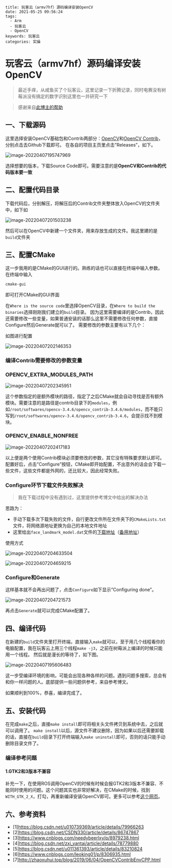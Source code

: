 ```
title: 玩客云（armv7hf）源码编译安装OpenCV
date: 2021-05-25 09:56:24
tags:
  - Arm
  - 玩客云
  - OpenCV
keywords: 玩客云
categories: 实操
```



# 玩客云（armv7hf）源码编译安装OpenCV

> 最近手痒，从咸鱼买了个玩客云，这里记录一下折腾记录，同时电赛没有树莓派没有搞定的数字识别这里也一并研究一下

> 感谢来自<a href="http://zhaoxuhui.top/blog/2019/06/04/OpenCVContribEnvCPP.html">此博主的帮助</a>



## 一、下载源码

这里选择安装OpenCV基础包和Contrib两部分：[OpenCV](https://github.com/opencv/opencv)和[OpenCV Contrib](https://github.com/opencv/opencv_contrib)，分别点击去Github下载即可。 在各自的项目主页里点击”Releases”，如下。

![image-20220407195747969](https://lalalademaxiya01.oss-cn-beijing.aliyuncs.com/img/20220407195748.png)

选择想要的版本，下载Source Code即可。需要注意的是**OpenCV和Contrib的代码版本要一致**



## 二、配置代码目录

下载代码后，分别解压，将解压后的Contrib文件夹整体放入OpenCV的文件夹中，如下如

![image-20220407201503238](https://lalalademaxiya01.oss-cn-beijing.aliyuncs.com/img/20220407201503.png)

然后可以在OpenCV中新建一个文件夹，用来存放生成的文件。我这里建的是`build`文件夹



## 三、配置CMake

这一步我用的是CMake的GUI进行的。熟练的话也可以直接在终端中输入参数。在终端中输入

~~~bash
cmake-gui
~~~

即可打开CMake的GUI界面

在`Where is the source code`里选择OpenCV目录，在`Where to build the binaries`选择刚刚我们建立的`build`目录。 因为这里需要编译的是Contrib，因此还需要修改一些变量，如果普通安装的话那么这里不需要修改任何参数，直接Configure然后Generate就可以了。 需要修改的参数主要有以下几个：

如图进行配置

![image-20220407202146353](https://lalalademaxiya01.oss-cn-beijing.aliyuncs.com/img/20220407202146.png)

### 编译Contrib需要修改的参数变量

### OPENCV_EXTRA_MODULES_PATH

![image-20220407202345951](https://lalalademaxiya01.oss-cn-beijing.aliyuncs.com/img/20220407202346.png)

这个参数指定的是额外模块的路径，指定了之后CMake就会自动寻找是否有额外模块。需要注意的是路径是contrib目录下的`modules`，例如`/root/softwares/opencv-3.4.6/opencv_contrib-3.4.6/modules`，而不能只写到`/root/softwares/opencv-3.4.6/opencv_contrib-3.4.6`，会提示找不到模块。



### OPENCV_ENABLE_NONFREE

![image-20220407202417183](https://lalalademaxiya01.oss-cn-beijing.aliyuncs.com/img/20220407202417.png)

以上便是两个使用Contrib模块必须要修改的参数，其它没有特殊要求默认即可。配置好后，点击”Configure”按钮，CMake即开始配置，不出意外的话会会下载一些文件，这些文件都是外网的，还比较大，因此经常失败。

### Configure环节下载文件失败解决

> 我在下载过程中没有遇到过，这里提供参考博文中给出的解决办法

思路为：

* 手动下载多次下载失败的文件，自行更改文件所在文件夹下的`CMakeLists.txt`文件，将网络源地址更换为自己的本地文件地址
* 这里给出`face_landmark_model.dat`文件的<a href=:https://raw.githubusercontent.com/opencv/opencv_3rdparty/8afa57abc8229d611c4937165d20e2a2d9fc5a12/face_landmark_model.dat>下载地址</a>（<a href="/usr/uploads/2022/face_landmark_model.dat">备用地址</a>）

使用方式

![image-20220407204633504](https://lalalademaxiya01.oss-cn-beijing.aliyuncs.com/img/20220407204633.png)

![image-20220407204659215](https://lalalademaxiya01.oss-cn-beijing.aliyuncs.com/img/20220407204659.png)

### Configure和Generate

这样基本就不会再出问题了，点击`Configure`如下显示”Configuring done”。

![image-20220407204721573](https://lalalademaxiya01.oss-cn-beijing.aliyuncs.com/img/20220407204721.png)

再点击`Generate`就可以完成CMake配置了。



## 四、编译代码

在新建的`build`文件夹里打开终端，直接输入`make`就可以，至于用几个线程看你的电脑配置，我在玩客云上用三个线程`make -j3`，之前在树莓派上编译的时候只能用一个线程。 然后就是漫长的等待了，如下图。

![image-20220407195606483](https://lalalademaxiya01.oss-cn-beijing.aliyuncs.com/img/20220407195606.png)

这一步受编译环境的影响，可能会出现各种各样的问题。遇到问题多搜索，总会有和你一样问题的人。底部提供一些问题供参考，来自参考博文。

如果顺利到100%，恭喜，编译完成了。



## 五、安装代码

在完成`make`之后，直接`make install`即可将相关头文件拷贝到系统中去，之后就可以调用了。 `make install`以后，源文件不建议删除，因为如果以后还需要卸载的话，直接在`build`目录下打开终端输入`make uninstall`即可，否则的话只能手动删除目录文件了。

### 编译参考问题

#### 1.GTK2和3版本不兼容

补充一下，在使用ROS调用OpenCV的时候有时候会报GTK2和3版本不兼容、不能同时使用的问题。这个问题其实也非常好解决，在CMake的时候，找到`WITH_GTK_2_X`，打勾，再重新编译安装OpenCV即可。更多可以参考[这个网页](https://blog.csdn.net/weixin_34365635/article/details/94274099)。

## 六、参考资料

- [1]https://blog.csdn.net/u010739369/article/details/79966263
- [2]https://blog.csdn.net/CSDN330/article/details/86747867
- [3]https://www.cnblogs.com/needybeerlxy/p/8979238.html
- [4]https://blog.csdn.net/zxj_yantai/article/details/78779880
- [5]https://blog.csdn.net/u011361393/article/details/83210824
- [6]https://www.cnblogs.com/leoking01/p/8306935.html
- [7]http://zhaoxuhui.top/blog/2019/06/04/OpenCVContribEnvCPP.html

